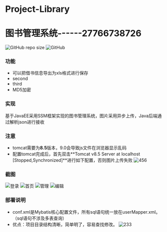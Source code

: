 # Project-Library
# 图书管理系统------27766738726
![GitHub repo size](https://img.shields.io/github/repo-size/sxzyc/Project-Library)
![GitHub](https://img.shields.io/github/license/sxzyc/Project-Library)

### 功能
- 可以把借书信息导出为xls格式进行保存
- second
- third
- MD5加密

### 实现
基于JavaEE采用SSM框架实现的图书管理系统，图片采用异步上传，Java后端通过解析json进行接收

### 注意
 - tomcat需要为**8.5**版本，9.0会导致js文件在浏览器显示乱码
 - 配置tomcat完成后，首先双击**Tomcat v8.5 Server at localhost [Stopped,Synchronized]**进行如下配置，否则图片上传失败
![456](https://tva3.sinaimg.cn/large/005RH3Rxly1gi1mxiqqa8j311f0hiabt.jpg)

### 截图
![登录](https://tvax3.sinaimg.cn/large/005RH3Rxly1gi12t4i1qkj31hc0pt1ky.jpg)
![首页](https://tvax3.sinaimg.cn/large/005RH3Rxly1gi12wrj7qoj30qo09w3yt.jpg)
![管理](https://tvax4.sinaimg.cn/large/005RH3Rxly1gi12xa5m5lj30qo0bdab6.jpg)
![编辑](https://tvax3.sinaimg.cn/large/005RH3Rxly1gi12xo3zj8j315a0qfadv.jpg)
### 部署说明
- conf.xml是Mybatis核心配置文件，所有sql语句统一放在userMapper.xml。（sql语句不涉及多表查询）
- 优点：项目目录结构清晰，简单明了，容易查找修改。
![233](https://tvax3.sinaimg.cn/large/005RH3Rxly1gi1mv8td73j317o0h20vn.jpg)
